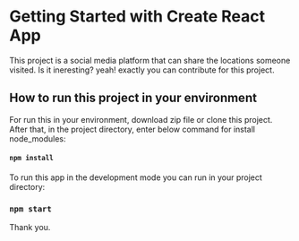 # Getting Started with Create React App

This project is a social media platform that can share the locations someone visited. Is it ineresting? yeah! exactly you can contribute for this project.

## How to run this project in your environment

For run this in your environment, download zip file or clone this project. After that, in the project directory, enter below command for install node_modules:
#### `npm install`

To run this app in the development mode you can run in your project directory:
### `npm start`

Thank you.
